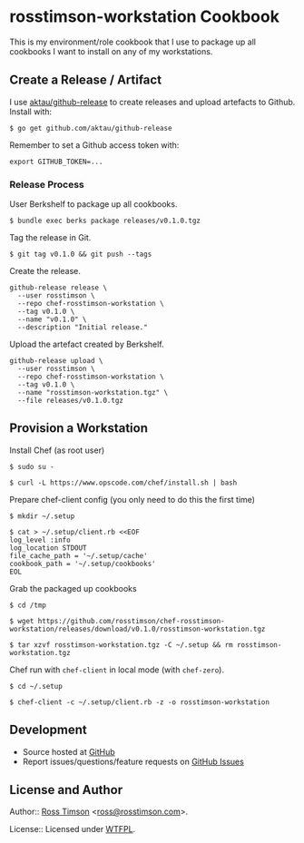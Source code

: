 rosstimson-workstation Cookbook
===============================

This is my environment/role cookbook that I use to package up all
cookbooks I want to install on any of my workstations.

Create a Release / Artifact
---------------------------

I use [aktau/github-release][github-release] to create releases and upload
artefacts to Github.  Install with:

```
$ go get github.com/aktau/github-release
```

Remember to set a Github access token with:

```
export GITHUB_TOKEN=...
```

### Release Process

User Berkshelf to package up all cookbooks.

```
$ bundle exec berks package releases/v0.1.0.tgz
```

Tag the release in Git.

```
$ git tag v0.1.0 && git push --tags
```

Create the release.

```
github-release release \
  --user rosstimson \
  --repo chef-rosstimson-workstation \
  --tag v0.1.0 \
  --name "v0.1.0" \
  --description "Initial release."
```

Upload the artefact created by Berkshelf.

```
github-release upload \
  --user rosstimson \
  --repo chef-rosstimson-workstation \
  --tag v0.1.0 \
  --name "rosstimson-workstation.tgz" \
  --file releases/v0.1.0.tgz
```

Provision a Workstation
-----------------------

Install Chef (as root user)

```
$ sudo su -

$ curl -L https://www.opscode.com/chef/install.sh | bash
```

Prepare chef-client config (you only need to do this the first time)

```
$ mkdir ~/.setup

$ cat > ~/.setup/client.rb <<EOF
log_level :info
log_location STDOUT
file_cache_path = '~/.setup/cache'
cookbook_path = '~/.setup/cookbooks'
EOL
```

Grab the packaged up cookbooks

```
$ cd /tmp

$ wget https://github.com/rosstimson/chef-rosstimson-workstation/releases/download/v0.1.0/rosstimson-workstation.tgz

$ tar xzvf rosstimson-workstation.tgz -C ~/.setup && rm rosstimson-workstation.tgz
```

Chef run with `chef-client` in local mode (with `chef-zero`).

```
$ cd ~/.setup

$ chef-client -c ~/.setup/client.rb -z -o rosstimson-workstation
```

Development
-----------

* Source hosted at [GitHub][repo]
* Report issues/questions/feature requests on [GitHub Issues][issues]

License and Author
------------------

Author:: [Ross Timson][rosstimson]
<[ross@rosstimson.com](mailto:ross@rosstimson.com)>.

License:: Licensed under [WTFPL][wtfpl].


[rosstimson]:         https://rosstimson.com
[repo]:               https://github.com/rosstimson/chef-rosstimson-workstation
[issues]:             https://github.com/rosstimson/chef-rosstimson-workstation/issues
[wtfpl]:              http://www.wtfpl.net/
[github-release]:     https://github.com/aktau/github-release
